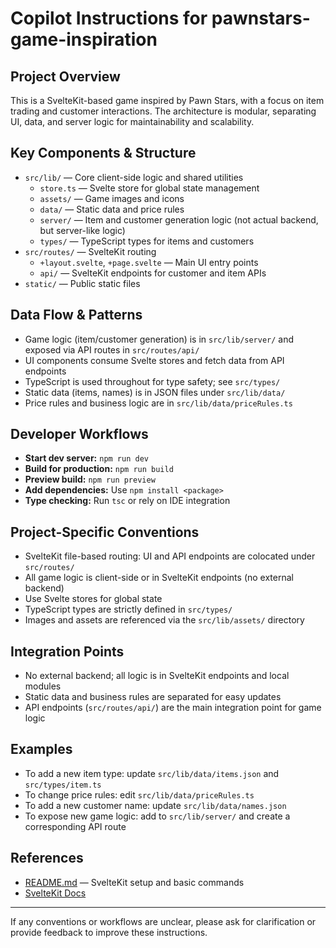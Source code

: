 # Copilot Instructions for pawnstars-game-inspiration

## Project Overview
This is a SvelteKit-based game inspired by Pawn Stars, with a focus on item trading and customer interactions. The architecture is modular, separating UI, data, and server logic for maintainability and scalability.

## Key Components & Structure
- `src/lib/` — Core client-side logic and shared utilities
  - `store.ts` — Svelte store for global state management
  - `assets/` — Game images and icons
  - `data/` — Static data and price rules
  - `server/` — Item and customer generation logic (not actual backend, but server-like logic)
  - `types/` — TypeScript types for items and customers
- `src/routes/` — SvelteKit routing
  - `+layout.svelte`, `+page.svelte` — Main UI entry points
  - `api/` — SvelteKit endpoints for customer and item APIs
- `static/` — Public static files

## Data Flow & Patterns
- Game logic (item/customer generation) is in `src/lib/server/` and exposed via API routes in `src/routes/api/`
- UI components consume Svelte stores and fetch data from API endpoints
- TypeScript is used throughout for type safety; see `src/types/`
- Static data (items, names) is in JSON files under `src/lib/data/`
- Price rules and business logic are in `src/lib/data/priceRules.ts`

## Developer Workflows
- **Start dev server:** `npm run dev`
- **Build for production:** `npm run build`
- **Preview build:** `npm run preview`
- **Add dependencies:** Use `npm install <package>`
- **Type checking:** Run `tsc` or rely on IDE integration

## Project-Specific Conventions
- SvelteKit file-based routing: UI and API endpoints are colocated under `src/routes/`
- All game logic is client-side or in SvelteKit endpoints (no external backend)
- Use Svelte stores for global state
- TypeScript types are strictly defined in `src/types/`
- Images and assets are referenced via the `src/lib/assets/` directory

## Integration Points
- No external backend; all logic is in SvelteKit endpoints and local modules
- Static data and business rules are separated for easy updates
- API endpoints (`src/routes/api/`) are the main integration point for game logic

## Examples
- To add a new item type: update `src/lib/data/items.json` and `src/types/item.ts`
- To change price rules: edit `src/lib/data/priceRules.ts`
- To add a new customer name: update `src/lib/data/names.json`
- To expose new game logic: add to `src/lib/server/` and create a corresponding API route

## References
- [README.md](../../README.md) — SvelteKit setup and basic commands
- [SvelteKit Docs](https://kit.svelte.dev/docs)

---
If any conventions or workflows are unclear, please ask for clarification or provide feedback to improve these instructions.
